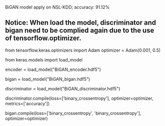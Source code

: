 BiGAN model apply on NSL-KDD; accuracy: 91.12%

## Notice: When load the model, discriminator and bigan need to be complied again due to the use of tensorflow.optimizer.

from tensorflow.keras.optimizers import Adam optimizer = Adam(0.001, 0.5)

from keras.models import load_model

encoder = load_model("BiGAN_encoder.hdf5")

bigan = load_model("BiGAN_bigan.hdf5")

discriminator = load_model("BiGAN_discriminator.hdf5")

discriminator.compile(loss=['binary_crossentropy'], optimizer=optimizer, metrics=['accuracy'])

bigan.compile(loss=['binary_crossentropy', 'binary_crossentropy'], optimizer=optimizer)
